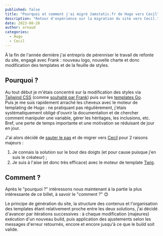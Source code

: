 ```yaml
---
published: false
title: "Pourquoi et comment j'ai migré Jamstatic.fr de Hugo vers Cecil"
description: "Retour d'expérience sur la migration du site vers Cecil."
date: 2023-08-28
author: arnaud
categories:
  - Hugo
  - Cecil
---
```


À la fin de l'année dernière j'ai entrepris de pérenniser le travail de refonte du site, engagé avec Frank : nouveau logo, nouvelle charte et donc modification des templates et de la feuille de styles.

## Pourquoi ?

Au tout début je m'étais concentré sur la modification des styles via [Tailwind CSS](https://tailwindcss.com/) (comme [souhaité par Frank](https://github.com/jamstatic/jamstatic-fr/pull/255)) puis sur les [templates Go](https://gohugo.io/templates/introduction/).  
Puis je me suis rapidement arraché les cheveux avec le moteur de templating de Hugo : ne pratiquant pas régulièrement, j'étais systématiquement obligé d'ouvrir la documentation et de chercher comment manipuler une variable, gérer les héritages, les inclusions, etc. Bref, une perte de temps importante et une motivation se réduisant de jour en jour.

J'ai alors décidé de [sauter le pas](https://github.com/jamstatic/jamstatic-fr/pull/343) et de migrer vers [Cecil](https://cecil.app/) pour 2 raisons majeurs :

1. Je connais la solution sur le bout des doigts (et pour cause puisque j'en suis le créateur) ;
2. Je suis à l'aise (et donc très efficace) avec le moteur de template [Twig](https://twig.symfony.com/).

## Comment ?

Après le "pourquoi ?" intéressons nous maintenant à la partie la plus intéressante de ce billet, à savoir le "comment ?" 😊

Le principe de génération du site, la structure des contenus et l'organisation des templates étant relativement proche entre les deux solutions, j'ai décidé d'avancer par itérations successives : à chaque modification (majeures) exécution d'un nouveau build, puis application des ajustements selon les messages d'erreur retournés, encore et encore jusqu'à ce que le build soit valide.


